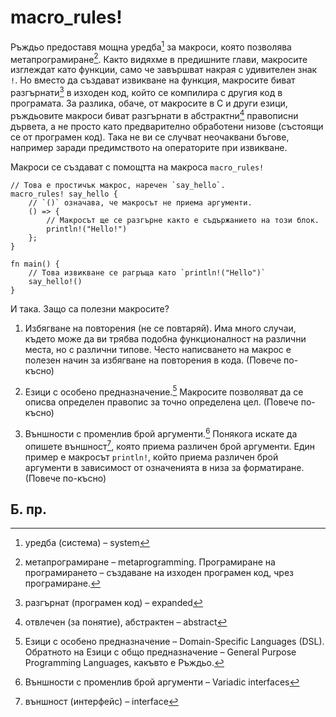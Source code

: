 # macro_rules!

Ръждьо предоставя мощна уредба[^system] за макроси, която позволява
метапрограмиране[^metaprogramming]. Както видяхме в предишните глави, макросите
изглеждат като функции, само че завършват накрая с удивителен знак `!`. Но
вместо да създават извикване на функция, макросите биват разгърнати[^expanded]
в изходен код, който се компилира с другия код в програмата. За разлика, обаче,
от макросите в C и други езици, ръждьовите макроси биват разгърнати в
абстрактни[^abstract] правописни дървета, а не просто като предварително
обработени низове (състоящи се от програмен код). Така не ви се случват
неочаквани бъгове, например заради предимството на операторите при извикване.

Макроси се създават с помощтта на макроса `macro_rules!`

```rust,editable
// Това е простичък макрос, наречен `say_hello`.
macro_rules! say_hello {
    // `()` означава, че макросът не приема аргументи.
    () => {
        // Макросът ще се разгърне както е съдържанието на този блок.
        println!("Hello!")
    };
}

fn main() {
    // Това извикване се рагръща като `println!("Hello")`
    say_hello!()
}
```

И така. Защо са полезни макросите?

1. Избягване на повторения (не се повтаряй). Има много случаи, където може да
   ви трябва подобна функционалност на различни места, но с различни типове.
   Често написването на макрос е полезен начин за избягване на повторения в
   кода. (Повече по-късно)

2. Езици с особено предназначение.[^DSL] Макросите позволяват да се
   описва определен правопис за точно определена цел. (Повече по-късно)

3. Външности с променлив брой аргументи.[^VI] Понякога искате да опишете
   външност[^interface], която приема различен брой аргументи. Един пример е
   макросът `println!`, който приема различен брой аргументи в зависимост от
   означенията в низа за форматиране. (Повече по-късно)

## Б. пр.

[^system]: уредба (система) – system

[^metaprogramming]: метапрограмиране – metaprogramming. Програмиране на
  програмирането – създаване на изходен програмен код, чрез програмиране.

[^expanded]: разгърнат (програмен код) – expanded

[^abstract]: отвлечен (за понятие), абстрактен – abstract

[^DSL]: Езици с особено предназначение – Domain-Specific Languages (DSL). Обратното
  на Езици с общо предназначение – General Purpose Programming Languages,
  какъвто е Ръждьо.

[^VI]: Външности с променлив брой аргументи – Variadic interfaces

[^interface]: външност (интерфейс) – interface
